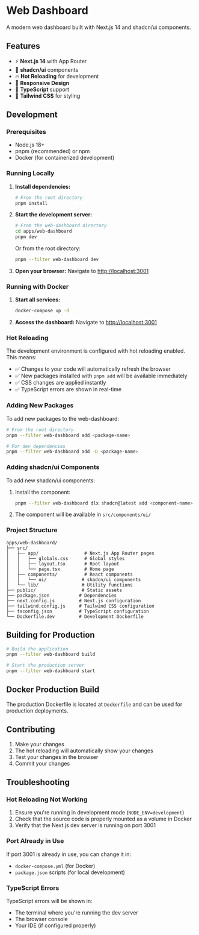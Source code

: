 # Web Dashboard

A modern web dashboard built with Next.js 14 and shadcn/ui components.

## Features

- ⚡ **Next.js 14** with App Router
- 🎨 **shadcn/ui** components
- 🔥 **Hot Reloading** for development
- 📱 **Responsive Design**
- 🎯 **TypeScript** support
- 🎨 **Tailwind CSS** for styling

## Development

### Prerequisites

- Node.js 18+
- pnpm (recommended) or npm
- Docker (for containerized development)

### Running Locally

1. **Install dependencies:**

   ```bash
   # From the root directory
   pnpm install
   ```

2. **Start the development server:**

   ```bash
   # From the web-dashboard directory
   cd apps/web-dashboard
   pnpm dev
   ```

   Or from the root directory:

   ```bash
   pnpm --filter web-dashboard dev
   ```

3. **Open your browser:**
   Navigate to [http://localhost:3001](http://localhost:3001)

### Running with Docker

1. **Start all services:**

   ```bash
   docker-compose up -d
   ```

2. **Access the dashboard:**
   Navigate to [http://localhost:3001](http://localhost:3001)

### Hot Reloading

The development environment is configured with hot reloading enabled. This means:

- ✅ Changes to your code will automatically refresh the browser
- ✅ New packages installed with `pnpm add` will be available immediately
- ✅ CSS changes are applied instantly
- ✅ TypeScript errors are shown in real-time

### Adding New Packages

To add new packages to the web-dashboard:

```bash
# From the root directory
pnpm --filter web-dashboard add <package-name>

# For dev dependencies
pnpm --filter web-dashboard add -D <package-name>
```

### Adding shadcn/ui Components

To add new shadcn/ui components:

1. Install the component:

   ```bash
   pnpm --filter web-dashboard dlx shadcn@latest add <component-name>
   ```

2. The component will be available in `src/components/ui/`

### Project Structure

```
apps/web-dashboard/
├── src/
│   ├── app/                 # Next.js App Router pages
│   │   ├── globals.css      # Global styles
│   │   ├── layout.tsx       # Root layout
│   │   └── page.tsx         # Home page
│   ├── components/          # React components
│   │   └── ui/             # shadcn/ui components
│   └── lib/                # Utility functions
├── public/                 # Static assets
├── package.json           # Dependencies
├── next.config.js         # Next.js configuration
├── tailwind.config.js     # Tailwind CSS configuration
├── tsconfig.json          # TypeScript configuration
└── Dockerfile.dev         # Development Dockerfile
```

## Building for Production

```bash
# Build the application
pnpm --filter web-dashboard build

# Start the production server
pnpm --filter web-dashboard start
```

## Docker Production Build

The production Dockerfile is located at `Dockerfile` and can be used for production deployments.

## Contributing

1. Make your changes
2. The hot reloading will automatically show your changes
3. Test your changes in the browser
4. Commit your changes

## Troubleshooting

### Hot Reloading Not Working

1. Ensure you're running in development mode (`NODE_ENV=development`)
2. Check that the source code is properly mounted as a volume in Docker
3. Verify that the Next.js dev server is running on port 3001

### Port Already in Use

If port 3001 is already in use, you can change it in:

- `docker-compose.yml` (for Docker)
- `package.json` scripts (for local development)

### TypeScript Errors

TypeScript errors will be shown in:

- The terminal where you're running the dev server
- The browser console
- Your IDE (if configured properly)
